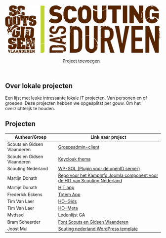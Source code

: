 ![alt tag](Assets/Scouts-en-gidsen-vlaanderen.jpg)

<p align="center">
    <a href="Contributie.md">Project toevoegen</a>&nbsp;&nbsp;&nbsp;
</p>

<br>


## Over lokale projecten 

Een lijst met leuke intressante lokale IT projecten. Van personen en of groepen. 
Deze projecten hebben we opgesplitst per gouw. Om het overzichtelijk te houden. 

## Projecten 

| Autheur/Groep   | Link naar project |
| --------------- | ----------------- |
| Scouts en Gidsen Vlaanderen | [Groepsadmin-client](https://github.com/ScoutsGidsenVL/groepsadmin-client) | 
| Scouts en Gidsen Vlaanderen | [Keycloak thema](https://github.com/ScoutsGidsenVL/groepsadmin-keycloak-theme) |
| Scouting Nederland | [WP-SOL (Plugin voor de openID server)](https://github.com/wp-plugins/wpsol) |
| Martijn Donath | [Repo voor het KampInfo Joomla component voor de HIT van Scouting Nederland](https://github.com/mdonath/hit-joomla) |
| Martijn Donath | [HIT app](https://github.com/mdonath/hit-app) |
| Frederick Eskens | [Totem App](https://github.com/ScoutsGidsenVL/Totemapp) |
| Tim Van Laer | [HO-Gids](https://github.com/ScoutsGidsenVL/ho-gids) | 
| Tim Van Laer | [HO-Meta](https://github.com/timvlaer/ho-meta) | 
| Mvdssel | [Ledenlijst GA](https://github.com/mvdssel/ledenlijst) | 
| Bram Scheerder | [Font Scouts en Gidsen Vlaanderen](https://github.com/BramScheerder/FontScoutsEnGidsenVlaanderen) |
| Joost Mul | [Souting nederland WordPress template](https://github.com/DonMul/scouting-nl-wordpress) |
